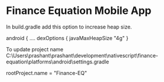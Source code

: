 # Finance Equation Mobile App

In build.gradle add this option to increase heap size.

android {
    ....
         dexOptions {
            javaMaxHeapSize "4g"
        }


To update project name
C:\Users\prashant\prashant\development\nativescript\finance-equation\platforms\android\settings.gradle

rootProject.name = "Finance-EQ"
